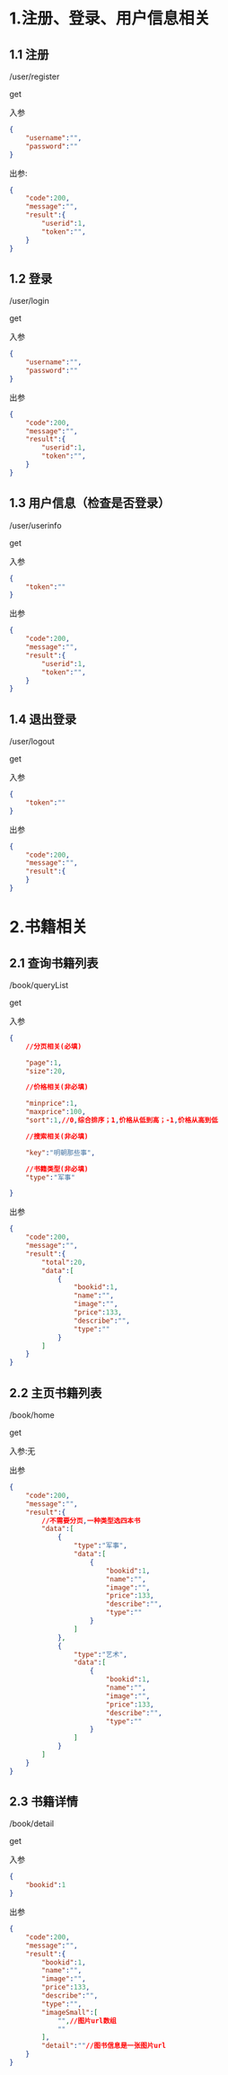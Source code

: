 # 1.注册、登录、用户信息相关

## 1.1 注册

/user/register

get

入参
```json
{
	"username":"",
	"password":""
}
```

出参:
```json
{
	"code":200,
	"message":"",
	"result":{
		"userid":1,
		"token":"",
	}
}
```

## 1.2 登录

/user/login

get

入参

```json
{
	"username":"",
	"password":""
}
```

出参

```json
{
	"code":200,
	"message":"",
	"result":{
		"userid":1,
		"token":"",
	}
}
```

## 1.3 用户信息（检查是否登录）

/user/userinfo

get

入参

```json
{
	"token":""
}
```

出参

```json
{
	"code":200,
	"message":"",
	"result":{
		"userid":1,
		"token":"",
	}
}
```

## 1.4 退出登录

/user/logout

get

入参

```json
{
	"token":""
}
```

出参

```json
{
	"code":200,
	"message":"",
	"result":{
	}
}
```


# 2.书籍相关

## 2.1 查询书籍列表

/book/queryList

get

入参

```json
{
	//分页相关(必填)

	"page":1,
	"size":20,

	//价格相关(非必填)

	"minprice":1,
	"maxprice":100,
	"sort":1,//0,综合排序；1,价格从低到高；-1,价格从高到低

	//搜索相关(非必填)

	"key":"明朝那些事",

	//书籍类型(非必填)
	"type":"军事"

}
```

出参

```json
{
	"code":200,
	"message":"",
	"result":{
		"total":20,
		"data":[
			{
				"bookid":1,
				"name":"",
				"image":"",
				"price":133,
				"describe":"",
				"type":""
			}
		]
	}
}
```

## 2.2 主页书籍列表

/book/home

get

入参:无

出参

```json
{
	"code":200,
	"message":"",
	"result":{
		//不需要分页,一种类型选四本书
		"data":[
			{
				"type":"军事",
				"data":[
					{
						"bookid":1,
						"name":"",
						"image":"",
						"price":133,
						"describe":"",
						"type":""
					}
				]
			},
			{
				"type":"艺术",
				"data":[
					{
						"bookid":1,
						"name":"",
						"image":"",
						"price":133,
						"describe":"",
						"type":""
					}
				]
			}
		]
	}
}
```

## 2.3 书籍详情

/book/detail

get

入参

```json
{
	"bookid":1
}
```

出参

```json
{
	"code":200,
	"message":"",
	"result":{
		"bookid":1,
		"name":"",
		"image":"",
		"price":133,
		"describe":"",
		"type":"",
		"imageSmall":[
			"",//图片url数组
			""
		],
		"detail":""//图书信息是一张图片url
	}
}
```


